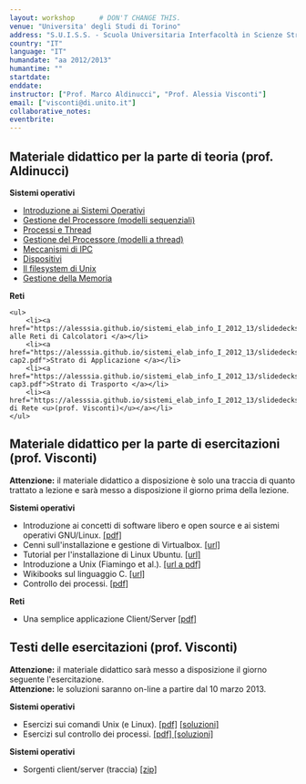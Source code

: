 ```yaml
---
layout: workshop      # DON'T CHANGE THIS.
venue: "Universita' degli Studi di Torino"
address: "S.U.I.S.S. - Scuola Universitaria Interfacoltà in Scienze Strategiche"
country: "IT" 
language: "IT" 
humandate: "aa 2012/2013" 
humantime: "" 
startdate: 
enddate:       
instructor: ["Prof. Marco Aldinucci", "Prof. Alessia Visconti"] 
email: ["visconti@di.unito.it"]   
collaborative_notes: 
eventbrite:           
---
```


<h2 id="teoria">Materiale didattico per la parte di teoria (prof. Aldinucci)</h2>

<p>
<strong>Sistemi operativi</strong>

<ul>
	<li><a href="https://alesssia.github.io/sistemi_elab_info_I_2012_13/slidedecks/SUISS_13_lez01.pdf">Introduzione ai Sistemi Operativi </a></li>
	<li><a href="https://alesssia.github.io/sistemi_elab_info_I_2012_13/slidedecks/SUISS_13_lez02.pdf">Gestione del Processore (modelli sequenziali)</a></li>
	<li><a href="https://alesssia.github.io/sistemi_elab_info_I_2012_13/slidedecks/SUISS_13_lez03.pdf">Processi e Thread</a></li>
	<li><a href="https://alesssia.github.io/sistemi_elab_info_I_2012_13/slidedecks/SUISS_13_lez04.pdf">Gestione del Processore (modelli a thread) </a></li>
	<li><a href="https://alesssia.github.io/sistemi_elab_info_I_2012_13/slidedecks/SUISS_13_lez05.pdf">Meccanismi di IPC </a></li>
	<li><a href="https://alesssia.github.io/sistemi_elab_info_I_2012_13/slidedecks/SUISS_13_lez06.pdf">Dispositivi</a></li>
	<li><a href="https://alesssia.github.io/sistemi_elab_info_I_2012_13/slidedecks/SUISS_13_lez07.pdf">Il filesystem di Unix </a></li>
	<li><a href="https://alesssia.github.io/sistemi_elab_info_I_2012_13/slidedecks/SUISS_13_lez08.pdf">Gestione della Memoria </a></li>	
</ul>

</p>


<p>
<strong>Reti</strong>

	<ul>
		<li><a href="https://alesssia.github.io/sistemi_elab_info_I_2012_13/slidedecks/SUISS_13_RETI_1.pdf">Introduzione alle Reti di Calcolatori </a></li>
		<li><a href="https://alesssia.github.io/sistemi_elab_info_I_2012_13/slidedecks/KR-cap2.pdf">Strato di Applicazione </a></li>
		<li><a href="https://alesssia.github.io/sistemi_elab_info_I_2012_13/slidedecks/KR-cap3.pdf">Strato di Trasporto </a></li>
		<li><a href="https://alesssia.github.io/sistemi_elab_info_I_2012_13/slidedecks/Cap4_strato_di_rete.pdf">Strato di Rete <u>(prof. Visconti)</u></a></li>
	</ul>

</p>




<h2>Materiale didattico per la parte di esercitazioni (prof. Visconti)</h2>

<p>
<b>Attenzione:</b> il materiale didattico a disposizione è solo una traccia di quanto trattato a lezione e sarà messo a disposizione il giorno prima della lezione.<br/>

</p>

<p>

<strong>Sistemi operativi</strong>

<ul>
	<li>Introduzione ai concetti di software libero e open source e ai sistemi operativi GNU/Linux. <a href="https://alesssia.github.io/sistemi_elab_info_I_2012_13/slidedecks/introduzione.pdf">[pdf]</a></li>
	<li>Cenni sull'installazione e gestione di Virtualbox. <a href="http://wiki.ubuntu-it.org/Virtualizzazione/VirtualBox">[url]</a> </li>
	<li>Tutorial per l'installazione di Linux Ubuntu. <a href="http://wiki.ubuntu-it.org/Installazione/Grafica">[url]</a> </li>
	<li>Introduzione a Unix (Fiamingo et al.). <a href="http://www.simioli.it/pdf/IntroUnix.pdf">[url a pdf]</a></li>
	<li>Wikibooks sul linguaggio C. <a href="http://it.wikibooks.org/wiki/C">[url]</a></li>
	<li>Controllo dei processi. <a href="https://alesssia.github.io/sistemi_elab_info_I_2012_13/slidedecks/Controllo_processi.pdf">[pdf]</a></li>
</ul>	


</p>


<p>
<strong>Reti</strong>

<ul>
	<li>Una semplice applicazione Client/Server <a href="https://alesssia.github.io/sistemi_elab_info_I_2012_13/slidedecks/Applicazioni_client_server.pdf">[pdf]</a></li>
</ul>	

</p>

<h2>Testi delle esercitazioni (prof. Visconti)</h2>

<p>
<b>Attenzione:</b> il materiale didattico sarà messo a disposizione il giorno seguente l'esercitazione.<br/>
<b>Attenzione:</b> le soluzioni saranno on-line a partire dal 10 marzo 2013.
</p>

<p>
<strong>Sistemi operativi</strong>

<ul>
	<li>Esercizi sui comandi Unix (e Linux). <a href="https://alesssia.github.io/sistemi_elab_info_I_2012_13/slidedecks/Esercizi_comandi_linux.pdf">[pdf]</a> <a href="https://alesssia.github.io/sistemi_elab_info_I_2012_13/slidedecks/Soluzioni_esercizi_comandi_unix.pdf"> [soluzioni]</a></li>
	<li>Esercizi sul controllo dei processi. <a href="https://alesssia.github.io/sistemi_elab_info_I_2012_13/slidedecks/Esercizi_controllo_processi.pdf">[pdf] </a><a href="https://alesssia.github.io/sistemi_elab_info_I_2012_13/slidedecks/Soluzioni_esercizi_controllo_processi.zip"> [soluzioni]</a></li>
</ul>

</p>

<strong>Sistemi operativi</strong>

<p>
<ul>
	<li>Sorgenti client/server (traccia) <a href="https://alesssia.github.io/sistemi_elab_info_I_2012_13/slidedecks/client_server_draft.zip">[zip]</a></li>
</ul>
</p>

